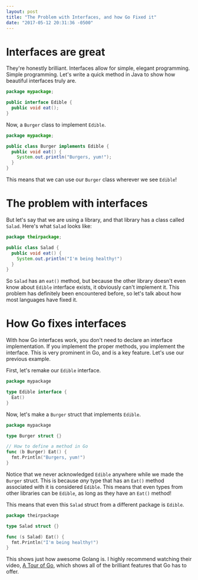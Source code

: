 ```yaml
---
layout: post
title: "The Problem with Interfaces, and how Go Fixed it"
date: "2017-05-12 20:31:36 -0500"
---
```


# Interfaces are great
They're honestly brilliant. Interfaces allow for simple, elegant programming.
Simple programming. Let's write a quick method in Java to show how beautiful
interfaces truly are.
```Java
package mypackage;

public interface Edible {
  public void eat();
}
```
Now, a `Burger` class to implement `Edible`.
```Java
package mypackage;

public class Burger implements Edible {
  public void eat() {
    System.out.println("Burgers, yum!");
  }
}
```
This means that we can use our `Burger` class wherever we see `Edible`!

# The problem with interfaces
But let's say that we are using a library, and that library has a class
called `Salad`. Here's what `Salad` looks like:
```Java
package theirpackage;

public class Salad {
  public void eat() {
    System.out.println("I'm being healthy!")
  }
}
```
So `Salad` has an `eat()` method, but because the other library doesn't even
know about `Edible` interface exists, it obviously can't implement it. This
problem has definitely been encountered before, so let's talk about how
most languages have fixed it.

# How Go fixes interfaces
With how Go interfaces work, you don't need to declare an interface implementation.
If you implement the proper methods, you implement the interface. This is very
prominent in Go, and is a key feature. Let's use our previous example.

First, let's remake our `Edible` interface.
```Go
package mypackage

type Edible interface {
  Eat()
}
```
Now, let's make a `Burger` struct that implements `Edible`.
```Go
package mypackage

type Burger struct {}

// How to define a method in Go
func (b Burger) Eat() {
  fmt.Println("Burgers, yum!")
}
```
Notice that we never acknowledged `Edible` anywhere while we made
the `Burger` struct. This is because *any* type that has an `Eat()` method
associated with it is considered `Edible`. This means that even types from
other libraries can be `Edible`, as long as they have an `Eat()` method!

This means that even this `Salad` struct from a different package is `Edible`.
```Go
package theirpackage

type Salad struct {}

func (s Salad) Eat() {
  fmt.Println("I'm being healthy!")
}
```

This shows just how awesome Golang is. I highly recommend watching their
video, [A Tour of Go], which shows all of the brilliant features that Go has
to offer.

[Go]: https://golang.org
[A Tour of Go]: https://www.youtube.com/watch?v=ytEkHepK08c
